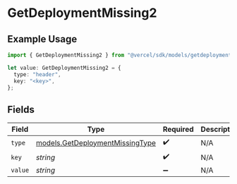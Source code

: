 # GetDeploymentMissing2

## Example Usage

```typescript
import { GetDeploymentMissing2 } from "@vercel/sdk/models/getdeploymentop.js";

let value: GetDeploymentMissing2 = {
  type: "header",
  key: "<key>",
};
```

## Fields

| Field                                                                    | Type                                                                     | Required                                                                 | Description                                                              |
| ------------------------------------------------------------------------ | ------------------------------------------------------------------------ | ------------------------------------------------------------------------ | ------------------------------------------------------------------------ |
| `type`                                                                   | [models.GetDeploymentMissingType](../models/getdeploymentmissingtype.md) | :heavy_check_mark:                                                       | N/A                                                                      |
| `key`                                                                    | *string*                                                                 | :heavy_check_mark:                                                       | N/A                                                                      |
| `value`                                                                  | *string*                                                                 | :heavy_minus_sign:                                                       | N/A                                                                      |